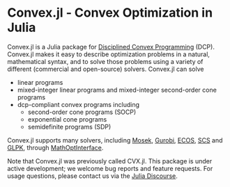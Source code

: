 Convex.jl - Convex Optimization in Julia
========================================

Convex.jl is a Julia package for [Disciplined Convex
Programming](http://dcp.stanford.edu/) (DCP). Convex.jl makes it easy to
describe optimization problems in a natural, mathematical syntax, and to
solve those problems using a variety of different (commercial and
open-source) solvers. Convex.jl can solve

-   linear programs
-   mixed-integer linear programs and mixed-integer second-order cone
    programs
-   dcp-compliant convex programs including
    -   second-order cone programs (SOCP)
    -   exponential cone programs
    -   semidefinite programs (SDP)

Convex.jl supports many solvers, including
[Mosek](https://github.com/JuliaOpt/Mosek.jl),
[Gurobi](https://github.com/JuliaOpt/gurobi.jl),
[ECOS](https://github.com/JuliaOpt/ECOS.jl),
[SCS](https://github.com/karanveerm/SCS.jl) and
[GLPK](https://github.com/JuliaOpt/GLPK.jl), through
[MathOptInterface](https://github.com/JuliaOpt/MathOptInterface.jl).

Note that Convex.jl was previously called CVX.jl. This package is under
active development; we welcome bug reports and feature requests. For
usage questions, please contact us via the [Julia Discourse](https://discourse.julialang.org/c/domain/opt).
